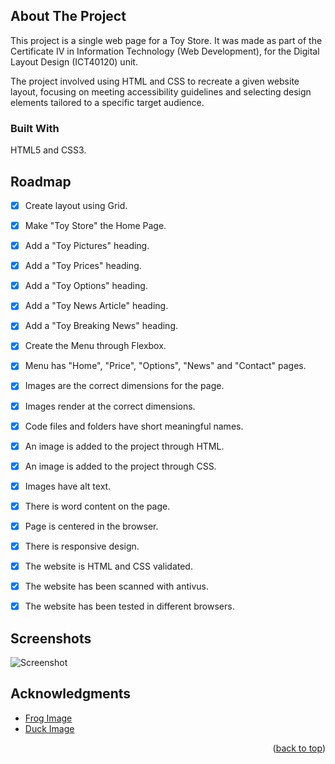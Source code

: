 ## About The Project

This project is a single web page for a Toy Store. It was made as part of the Certificate IV in Information Technology (Web Development), for the Digital Layout Design (ICT40120) unit.

The project involved using HTML and CSS to recreate a given website layout, focusing on meeting accessibility guidelines and selecting design elements tailored to a specific target audience.




### Built With

HTML5 and CSS3.







## Roadmap

- [x] Create layout using Grid.
- [x] Make "Toy Store" the Home Page.
- [x] Add a "Toy Pictures" heading.
- [x] Add a "Toy Prices" heading.
- [x] Add a "Toy Options" heading.
- [x] Add a "Toy News Article" heading.
- [x] Add a "Toy Breaking News" heading.
- [x] Create the Menu through Flexbox.
- [x] Menu has "Home", "Price", "Options", "News" and "Contact" pages.
- [x] Images are the correct dimensions for the page.
- [x] Images render at the correct dimensions.
- [x] Code files and folders have short meaningful names.
- [x] An image is added to the project through HTML.
- [x] An image is added to the project through CSS.
- [x] Images have alt text.
- [x] There is word content on the page.
- [x] Page is centered in the browser.
- [x] There is responsive design.
- [x] The website is HTML and CSS validated.
- [x] The website has been scanned with antivus.
- [x] The website has been tested in different browsers.



## Screenshots


![Screenshot](https://github.com/user-attachments/assets/4192d9e8-60f4-4f84-9207-242c55441db8)




## Acknowledgments


* [Frog Image](https://www.pexels.com/photo/bath-toy-frog-frog-toy-frogs-1362589/)
* [Duck Image](https://www.pexels.com/photo/bath-toy-objects-rubber-rubber-duck-1364561/)


<p align="right">(<a href="#readme-top">back to top</a>)</p>
